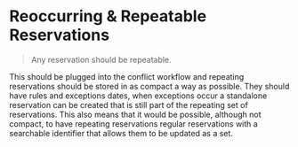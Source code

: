 Reoccurring & Repeatable Reservations
=====================================
> Any reservation should be repeatable.

This should be plugged into the conflict
workflow and repeating reservations should be stored in as compact a way as
possible. They should have rules and exceptions dates, when exceptions occur a
standalone reservation can be created that is still part of the repeating set of
reservations. This also means that it would be possible, although not compact,
to have repeating reservations regular reservations with a searchable identifier
that allows them to be updated as a set.
